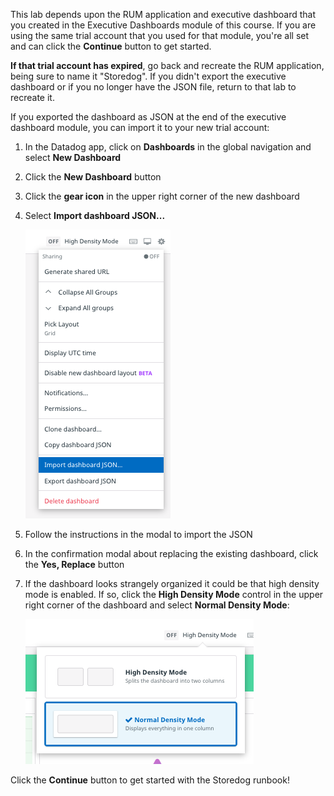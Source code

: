 This lab depends upon the RUM application and executive dashboard that you created in the Executive Dashboards module of this course. If you are using the same trial account that you used for that module, you're all set and can click the **Continue** button to get started.

**If that trial account has expired**, go back and recreate the RUM application, being sure to name it "Storedog". If you didn't export the executive dashboard or if you no longer have the JSON file, return to that lab to recreate it.

If you exported the dashboard as JSON at the end of the executive dashboard module, you can import it to your new trial account:

1. In the Datadog app, click on **Dashboards** in the global navigation and select **New Dashboard**
1. Click the **New Dashboard** button
1. Click the **gear icon** in the upper right corner of the new dashboard
1. Select **Import dashboard JSON...**

   ![Import dashboard JSON](./assets/import_dashboard_json.png)

1. Follow the instructions in the modal to import the JSON
1. In the confirmation modal about replacing the existing dashboard, click the **Yes, Replace** button
1. If the dashboard looks strangely organized it could be that high density mode is enabled. If so, click the **High Density Mode** control in the upper right corner of the dashboard and select **Normal Density Mode**:

   ![Normal density mode activated](./assets/normal_density_mode_activated.png)

Click the **Continue** button to get started with the Storedog runbook!